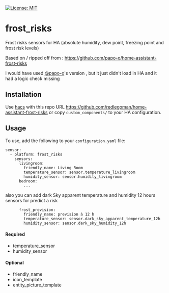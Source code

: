 

[![License: MIT](https://img.shields.io/badge/License-MIT-yellow.svg)](https://opensource.org/licenses/MIT)
# frost_risks
Frost risks sensors for HA (absolute humidity, dew point, freezing point and frost risk levels)

Based on / ripped off from : https://github.com/papo-o/home-assistant-frost-risks

I would have used [@papo-o](https://github.com/papo-o)'s version , but it just didn't load in HA and it had a logic check missing


## Installation

Use [hacs](https://custom-components.github.io/hacs/) with this repo URL https://github.com/redlegoman/home-assistant-frost-risks or copy `custom_components/` to your HA configuration.

## Usage

To use, add the following to your `configuration.yaml` file:

```
sensor:
  - platform: frost_risks
    sensors:
      livingroom:
        friendly_name: Living Room
        temperature_sensor: sensor.temperature_livingroom
        humidity_sensor: sensor.humidity_livingroom
      bedroom:
        ...

```
also you can add dark Sky apparent temperature and humidity 12 hours sensors for predict a risk

```
      frost_prevision:
        friendly_name: prevision à 12 h
        temperature_sensor: sensor.dark_sky_apparent_temperature_12h
        humidity_sensor: sensor.dark_sky_humidity_12h
```


#### Required
- temperature_sensor
- humidity_sensor

#### Optional
- friendly_name
- icon_template
- entity_picture_template

